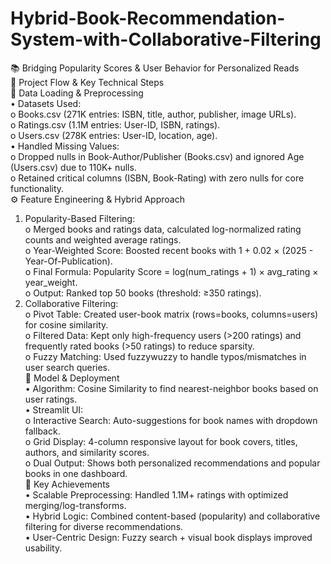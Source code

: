 # Hybrid-Book-Recommendation-System-with-Collaborative-Filtering
📚 Bridging Popularity Scores & User Behavior for Personalized Reads\
🔹 Project Flow & Key Technical Steps\
📂 Data Loading & Preprocessing\
•	Datasets Used:\
o	Books.csv (271K entries: ISBN, title, author, publisher, image URLs).\
o	Ratings.csv (1.1M entries: User-ID, ISBN, ratings).\
o	Users.csv (278K entries: User-ID, location, age).\
•	Handled Missing Values:\
o	Dropped nulls in Book-Author/Publisher (Books.csv) and ignored Age (Users.csv) due to 110K+ nulls.\
o	Retained critical columns (ISBN, Book-Rating) with zero nulls for core functionality.\
⚙️ Feature Engineering & Hybrid Approach
1.	Popularity-Based Filtering:\
o	Merged books and ratings data, calculated log-normalized rating counts and weighted average ratings.\
o	Year-Weighted Score: Boosted recent books with 1 + 0.02 × (2025 - Year-Of-Publication).\
o	Final Formula: Popularity Score = log(num_ratings + 1) × avg_rating × year_weight.\
o	Output: Ranked top 50 books (threshold: ≥350 ratings).
2.	Collaborative Filtering:\
o	Pivot Table: Created user-book matrix (rows=books, columns=users) for cosine similarity.\
o	Filtered Data: Kept only high-frequency users (>200 ratings) and frequently rated books (>50 ratings) to reduce sparsity.\
o	Fuzzy Matching: Used fuzzywuzzy to handle typos/mismatches in user search queries.\
🤖 Model & Deployment\
•	Algorithm: Cosine Similarity to find nearest-neighbor books based on user ratings.\
•	Streamlit UI:\
o	Interactive Search: Auto-suggestions for book names with dropdown fallback.\
o	Grid Display: 4-column responsive layout for book covers, titles, authors, and similarity scores.\
o	Dual Output: Shows both personalized recommendations and popular books in one dashboard.\
🚀 Key Achievements\
•	Scalable Preprocessing: Handled 1.1M+ ratings with optimized merging/log-transforms.\
•	Hybrid Logic: Combined content-based (popularity) and collaborative filtering for diverse recommendations.\
•	User-Centric Design: Fuzzy search + visual book displays improved usability.
